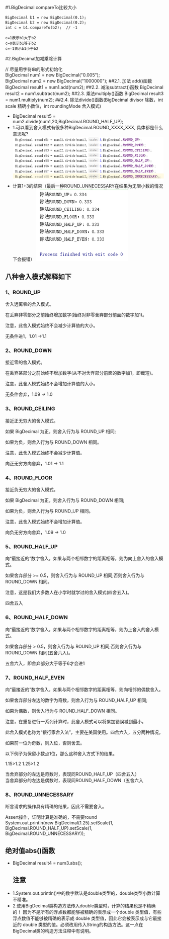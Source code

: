 #1.BigDecimal compareTo比较大小

```
BigDecimal b1 = new BigDecimal(0.1);
BigDecimal b2 = new BigDecimal(0.2);
int c = b1.compareTo(b2);  // -1

c=1表示b1大于b2
c=0表示b1等于b2
c=-1表示b1小于b2
```

#2.BigDecimal加减乘除计算

// 尽量用字符串的形式初始化  
BigDecimal num1 = new BigDecimal("0.005");  
BigDecimal num2 = new BigDecimal("1000000");
##2.1. 加法 add()函数
BigDecimal result1 = num1.add(num2);
##2.2. 减法subtract()函数
BigDecimal result2 = num1.subtract(num2);
##2.3. 乘法multiply()函数
BigDecimal result3 = num1.multiply\(num2\);
##2.4. 除法divide()函数(BigDecimal divisor 除数，int scale 精确小数位，int roundingMode 舍入模式)
* BigDecimal result5 = num2.divide\(num1,20,BigDecimal.ROUND\_HALF\_UP\);
* 1.可以看到舍入模式有很多种BigDecimal.ROUND\_XXXX\_XXX, 具体都是什么意思呢?
  ![img](/static/image/2018091611573630.png)
* 计算1÷3的结果（最后一种ROUND\_UNNECESSARY在结果为无限小数的情况下会报错）
  ![img](/static/image/2018091611592867.png)

## 八种舍入模式解释如下

### 1、ROUND\_UP

舍入远离零的舍入模式。

在丢弃非零部分之前始终增加数字\(始终对非零舍弃部分前面的数字加1\)。

注意，此舍入模式始终不会减少计算值的大小。

无条件进1，1.01 -&gt;1.1

### 2、ROUND_DOWN

接近零的舍入模式。

在丢弃某部分之前始终不增加数字\(从不对舍弃部分前面的数字加1，即截短\)。

注意，此舍入模式始终不会增加计算值的大小。

无条件舍弃，1.09 -&gt; 1.0

### 3、ROUND_CEILING

接近正无穷大的舍入模式。

如果 BigDecimal 为正，则舍入行为与 ROUND\_UP 相同;

如果为负，则舍入行为与 ROUND\_DOWN 相同。

注意，此舍入模式始终不会减少计算值。

向正无穷方向舍弃，1.01  -&gt; 1.1

### 4、ROUND_FLOOR

接近负无穷大的舍入模式。

如果 BigDecimal 为正，则舍入行为与 ROUND\_DOWN 相同;

如果为负，则舍入行为与 ROUND\_UP 相同。

注意，此舍入模式始终不会增加计算值。

向负无穷方向舍弃，1.09  -&gt; 1.0

### 5、ROUND\_HALF\_UP

向“最接近的”数字舍入，如果与两个相邻数字的距离相等，则为向上舍入的舍入模式。

如果舍弃部分 &gt;= 0.5，则舍入行为与 ROUND\_UP 相同;否则舍入行为与 ROUND\_DOWN 相同。

注意，这是我们大多数人在小学时就学过的舍入模式\(四舍五入\)。

四舍五入

### 6、ROUND\_HALF\_DOWN

向“最接近的”数字舍入，如果与两个相邻数字的距离相等，则为上舍入的舍入模式。

如果舍弃部分 &gt; 0.5，则舍入行为与 ROUND\_UP 相同;否则舍入行为与 ROUND\_DOWN 相同\(五舍六入\)。

五舍六入，即舍弃部分大于等于6才会进1

### 7、ROUND\_HALF\_EVEN

向“最接近的”数字舍入，如果与两个相邻数字的距离相等，则向相邻的偶数舍入。

如果舍弃部分左边的数字为奇数，则舍入行为与 ROUND\_HALF\_UP 相同;

如果为偶数，则舍入行为与 ROUND\_HALF\_DOWN 相同。

注意，在重复进行一系列计算时，此舍入模式可以将累加错误减到最小。

此舍入模式也称为“银行家舍入法”，主要在美国使用。四舍六入，五分两种情况。

如果前一位为奇数，则入位，否则舍去。

以下例子为保留小数点1位，那么这种舍入方式下的结果。

1.15&gt;1.2 1.25&gt;1.2

当舍弃部分的左边是奇数时，表现同ROUND\_HALF\_UP（四舍五入）  
当舍弃部分的左边是偶数时，表现同ROUND\_HALF\_DOWN（五舍六入

### 8、ROUND\_UNNECESSARY

断言请求的操作具有精确的结果，因此不需要舍入。

Assert操作，证明计算是准确的，不需要round  
System.out.println\(new BigDecimal\(1.25\).setScale\(1, BigDecimal.ROUND\_HALF\_UP\).setScale\(1, BigDecimal.ROUND\_UNNECESSARY\)\);

## 绝对值abs\(\)函数

* BigDecimal result4 = num3.abs\(\);
  ## 注意
* 1.System.out.println\(\)中的数字默认是double类型的，double类型小数计算不精准。
* 2.使用BigDecimal类构造方法传入double类型时，计算的结果也是不精确的！
  因为不是所有的浮点数都能够被精确的表示成一个double 类型值，有些浮点数值不能够被精确的表示成 double 类型值，因此它会被表示成与它最接近的 double 类型的值。必须改用传入String的构造方法。这一点在BigDecimal类的构造方法注释中有说明。



